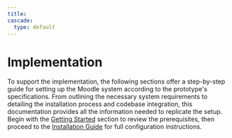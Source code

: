 ```yaml
---
title: 
cascade:
  type: default
---
```


# Implementation

To support the implementation, the following sections offer a step-by-step guide for setting up the Moodle system according to the prototype's specifications. From outlining the necessary system requirements to detailing the installation process and codebase integration, this documentation provides all the information needed to replicate the setup. Begin with the [Getting Started](docs/Getting%20Started/_index.md) section to review the prerequisites, then proceed to the [Installation Guide](../docs/Moodle%20Installation%20Guide/_index.md) for full configuration instructions.


